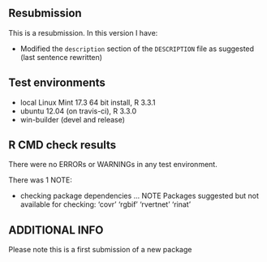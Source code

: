 ## Resubmission
This is a resubmission. In this version I have:

* Modified the `description` section of the `DESCRIPTION` file as suggested (last sentence rewritten)

## Test environments
* local Linux Mint 17.3 64 bit install, R 3.3.1
* ubuntu 12.04 (on travis-ci), R 3.3.0
* win-builder (devel and release)

## R CMD check results
There were no ERRORs or WARNINGs in any test environment.

There was 1 NOTE:

* checking package dependencies ... NOTE
    Packages suggested but not available for checking:
    ‘covr’ ‘rgbif’ ‘rvertnet’ ‘rinat’

## ADDITIONAL INFO
Please note this is a first submission of a new package
